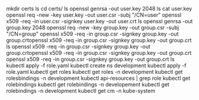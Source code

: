 mkdir certs
ls
cd certs/
ls
openssl genrsa -out user.key 2048
ls
cat user.key 
openssl req -new -key user.key -out user.csr -subj "/CN=user"
openssl x509 -req -in user.csr -signkey user.key -out user.crt
ls
openssl genrsa -out group.key 2048
openssl req -new -key group.key -out group.csr -subj "/CN=group"
openssl x509 -req -in group.csr -signkey group.key -out group.crtopenssl x509 -req -in group.csr -signkey group.key -out group.crt
ls
openssl x509 -req -in group.csr -signkey group.key -out group.crtopenssl x509 -req -in group.csr -signkey group.key -out group.crt
openssl x509 -req -in group.csr -signkey group.key -out group.crt
ls
kubectl apply -f role.yaml 
kubectl create ns development
kubectl apply -f role.yaml 
kubectl get roles
kubectl get roles -n development
kubectl get rolesbindings -n development
kubectl api-resources | grep role
kubectl get rolebindings
kubectl get rolebindings -n developement
kubectl get rolebindings -n development
kubectl get cm -n kube-system